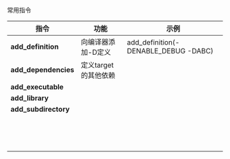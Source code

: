 常用指令

| 指令                 | 功能                 | 示例                                 |
| -------------------- | -------------------- | ------------------------------------ |
| **add_definition**   | 向编译器添加-D定义   | add_definition(-DENABLE_DEBUG -DABC) |
| **add_dependencies** | 定义target的其他依赖 |                                      |
| **add_executable**   |                      |                                      |
| **add_library**      |                      |                                      |
| **add_subdirectory** |                      |                                      |
|                      |                      |                                      |
|                      |                      |                                      |
|                      |                      |                                      |
|                      |                      |                                      |
|                      |                      |                                      |
|                      |                      |                                      |
|                      |                      |                                      |
|                      |                      |                                      |
|                      |                      |                                      |
|                      |                      |                                      |
|                      |                      |                                      |
|                      |                      |                                      |
|                      |                      |                                      |
|                      |                      |                                      |

